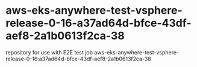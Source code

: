 # aws-eks-anywhere-test-vsphere-release-0-16-a37ad64d-bfce-43df-aef8-2a1b0613f2ca-38
repository for use with E2E test job aws-eks-anywhere-test-vsphere-release-0-16:a37ad64d-bfce-43df-aef8-2a1b0613f2ca-38
